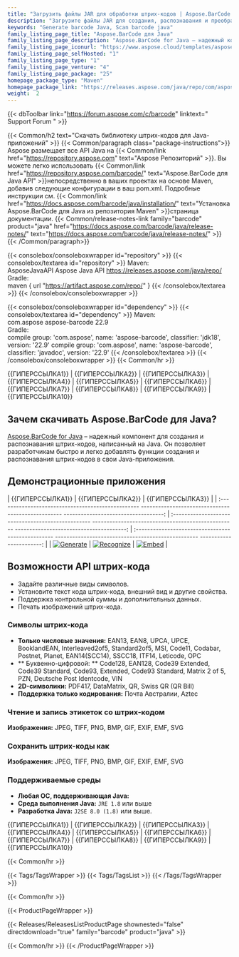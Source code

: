 ```yaml
---
title: "Загрузить файлы JAR для обработки штрих-кодов | Aspose.BarCode API"
description: "Загрузите файлы JAR для создания, распознавания и преобразования штрих-кодов. Поддерживает числовую, буквенно-цифровую и двухмерную символику штрих-кода. Настройте штрих-коды в своем Java-приложении."
keywords: "Generate barcode Java, Scan barcode java"
family_listing_page_title: "Aspose.BarCode для Java"
family_listing_page_description: "Aspose.BarCode for Java — надежный компонент для генерации и распознавания штрих-кодов. Это позволяет разработчикам быстро и легко добавлять функции генерации и распознавания штрих-кодов в свои Java-приложения на основе платформ Java SE, Java EE и Java ME."
family_listing_page_iconurl: "https://www.aspose.cloud/templates/aspose/App_Themes/V3/images/barcode/272x272/aspose_barcode-for-java-min.png"
family_listing_page_selfHosted: "1"
family_listing_page_type: "1"
family_listing_page_venture: "4"
family_listing_page_package: "25"
homepage_package_type: "Maven"
homepage_package_link: "https://releases.aspose.com/java/repo/com/aspose/aspose-barcode/"
weight:  2
---
```


{{< dbToolbar link="https://forum.aspose.com/c/barcode" linktext=" Support Forum " >}}

{{< Common/h2 text="Скачать библиотеку штрих-кодов для Java-приложений"  >}}
{{< Common/paragraph class="package-instructions">}}
Aspose размещает все API Java на
{{< Common/link href="https://repository.aspose.com" text="Aspose Репозиторий"  >}}. Вы можете легко использовать
{{< Common/link href="https://repository.aspose.com/barcode/" text="Aspose.BarCode для Java API"  >}}непосредственно в ваших проектах на основе Maven, добавив следующие конфигурации в ваш pom.xml. Подробные инструкции см.
{{< Common/link href="https://docs.aspose.com/barcode/java/installation/" text="Установка Aspose.BarCode для Java из репозитория Maven"  >}}страница документации.
{{< Common/release-notes-link family="barcode" product="java" href="https://docs.aspose.com/barcode/java/release-notes/" text="https://docs.aspose.com/barcode/java/release-notes/"  >}}
{{< /Common/paragraph>}}

{{< consolebox/consoleboxwrapper id="repository" >}}
   {{< consolebox/textarea id="repository" >}}
    Maven:   
      <repository>
      <id>AsposeJavaAPI</id>
      <name>Aspose Java API</name>
      <url>https://releases.aspose.com/java/repo/</url>
      </repository>   
    Gradle:   
    maven { url "https://artifact.aspose.com/repo/" }
   {{< /consolebox/textarea >}}
{{< /consolebox/consoleboxwrapper >}}

{{< consolebox/consoleboxwrapper id="dependency" >}}
   {{< consolebox/textarea id="dependency" >}}
    Maven:      
      <dependency>
      <groupId>com.aspose</groupId>
      <artifactId>aspose-barcode</artifactId>
      <version>22.9</version>
      </dependency>  
     Gradle:  
     compile group: 'com.aspose', name: 'aspose-barcode', classifier: 'jdk18', version:  '22.9'
     compile group: 'com.aspose', name: 'aspose-barcode', classifier: 'javadoc', version: '22.9'
   {{< /consolebox/textarea >}}
{{< /consolebox/consoleboxwrapper >}}
{{< Common/hr >}}

{{ГИПЕРССЫЛКА1}} | {{ГИПЕРССЫЛКА2}} | {{ГИПЕРССЫЛКА3}} | {{ГИПЕРССЫЛКА4}} | {{ГИПЕРССЫЛКА5}} | {{ГИПЕРССЫЛКА6}} | {{ГИПЕРССЫЛКА7}} | {{ГИПЕРССЫЛКА8}} | {{ГИПЕРССЫЛКА9}} | {{ГИПЕРССЫЛКА10}}

## Зачем скачивать Aspose.BarCode для Java?

[Aspose.BarCode for Java](https://products.aspose.com/barcode/java) – надежный компонент для создания и распознавания штрих-кодов, написанный на Java. Он позволяет разработчикам быстро и легко добавлять функции создания и распознавания штрих-кодов в свои Java-приложения.

## Демонстрационные приложения

| {{ГИПЕРССЫЛКА1}} | {{ГИПЕРССЫЛКА2}} | {{ГИПЕРССЫЛКА3}} |
| :------------------------------------------------- -------------------------------------------------- -----------------------------------: | :------------------------------------------------- -------------------------------------------------- ---------------------------------------: | :------------------------------------------------- -------------------------------------------------- -----------------------: |
| [![Generate](https://products.aspose.app/barcode/generate/img/aspose_generate-app-48.png)](https://products.aspose.app/barcode/generate) | [![Recognize](https://products.aspose.app/barcode/recognize/img/aspose_recognize-app-48.png)](https://products.aspose.app/barcode/recognize) | [![Embed](https://products.aspose.app/barcode/embed/img/aspose_embed-app-48.png)](https://products.aspose.app/barcode/embed) |

## Возможности API штрих-кода

- Задайте различные виды символов.
- Установите текст кода штрих-кода, внешний вид и другие свойства.
- Поддержка контрольной суммы и дополнительных данных.
- Печать изображений штрих-кода.

### Символы штрих-кода

- **Только числовые значения:** EAN13, EAN8, UPCA, UPCE, BooklandEAN, Interleaved2of5, Standard2of5, MSI, Code11, Codabar, Postnet, Planet, EAN14(SCC14), SSCC18, ITF14, Leticode, OPC
- ** Буквенно-цифровой: ** Code128, EAN128, Code39 Extended, Code39 Standard, Code93, Extended, Code93 Standard, Matrix 2 of 5, PZN, Deutsche Post Identcode, VIN
- **2D-символики:** PDF417, DataMatrix, QR, Swiss QR (QR Bill)
- **Поддержка только кодирования:** Почта Австралии, Aztec

### Чтение и запись этикеток со штрих-кодом

**Изображения:** JPEG, TIFF, PNG, BMP, GIF, EXIF, EMF, SVG

### Сохранить штрих-коды как

**Изображения:** JPEG, TIFF, PNG, BMP, GIF, EXIF, EMF, SVG

### Поддерживаемые среды

- **Любая ОС, поддерживающая Java:**
- **Среда выполнения Java:** `JRE 1.8` или выше
- **Разработка Java:** `J2SE 8.0 (1.8)` или выше.

{{ГИПЕРССЫЛКА1}} | {{ГИПЕРССЫЛКА2}} | {{ГИПЕРССЫЛКА3}} | {{ГИПЕРССЫЛКА4}} | {{ГИПЕРССЫЛКА5}} | {{ГИПЕРССЫЛКА6}} | {{ГИПЕРССЫЛКА7}} | {{ГИПЕРССЫЛКА8}} | {{ГИПЕРССЫЛКА9}} | {{ГИПЕРССЫЛКА10}}

{{< Common/hr >}}

{{< Tags/TagsWrapper >}}
 {{< Tags/TagsList >}}
{{< /Tags/TagsWrapper >}}

{{< Common/hr >}}

{{< ProductPageWrapper >}}
<!-- ReleasesListProductPage-->
   {{< Releases/ReleasesListProductPage shownested="false"  directdownload="true" family="barcode" product="java" >}}
<!-- /ReleasesListProductPage-->
{{< Common/hr >}}
{{< /ProductPageWrapper >}}

